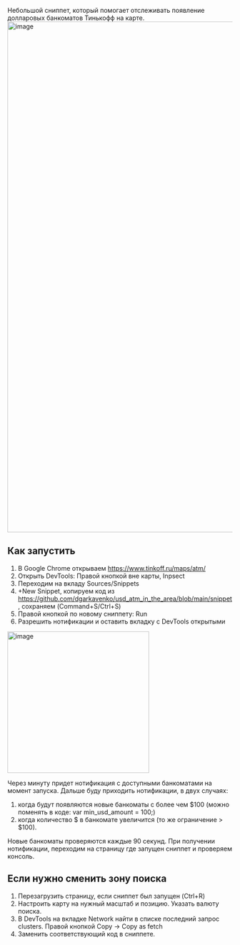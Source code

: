 Небольшой сниппет, который помогает отслеживать появление долларовых банкоматов Тинькофф на карте.
<img width="1144" alt="image" src="https://user-images.githubusercontent.com/3784583/158056797-b74b08ca-0788-4194-8d0b-6d8686c0c645.png">

## Как запустить
1. В Google Chrome открываем https://www.tinkoff.ru/maps/atm/
2. Открыть DevTools: Правой кнопкой вне карты, Inpsect
3. Переходим на вкладу Sources/Snippets
4. +New Snippet, копируем код из https://github.com/dgarkavenko/usd_atm_in_the_area/blob/main/snippet, сохраняем (Command+S/Ctrl+S) 
5. Правой кнопкой по новому сниппету: Run
6. Разрешить нотификации и оставить вкладку с DevTools открытыми
<img width="317" alt="image" src="https://user-images.githubusercontent.com/3784583/158057204-1807af93-9cc5-4d51-bb7c-0523e549c244.png">

Через минуту придет нотификация с доступными банкоматами на момент запуска.
Дальше буду приходить нотификации, в двух случаях:
  1. когда будут появляются новые банкоматы c более чем $100 (можно поменять в коде: var min_usd_amount = 100;)
  2. когда количество $ в банкомате увеличится (то же ограничение > $100).

Новые банкоматы проверяются каждые 90 секунд.
При получении нотификации, переходим на страницу где запущен сниппет и проверяем консоль.

## Если нужно сменить зону поиска
1. Перезагрузить страницу, если сниппет был запущен (Ctrl+R)
2. Настроить карту на нужный масштаб и позицию. Указать валюту поиска.
3. В DevTools на вкладке Network найти в списке последний запрос clusters. Правой кнопкой Copy -> Copy as fetch
4. Заменить соответствующий код в сниппете.
